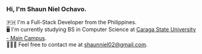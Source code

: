 ### Hi, I'm Shaun Niel Ochavo.

🇵🇭 I'm a Full-Stack Developer from the Philippines. \
🖥️ I'm currently studying BS in Computer Science at [Caraga State University - Main Campus](https://www.carsu.edu.ph/). \
👨🏻‍💻 Feel free to contact me at [shaunniel02@gmail.com](mailto:shaunniel02@gmail.com).

<!---
<p align="center">
  <img alt="shaunniekins's Streak" src="https://github-readme-streak-stats.herokuapp.com/?user=shaunniekins&theme=radical&hide_border=false">
</p>

<p align="center">
  <img alt="shaunniekins's Top Languages" src="https://github-readme-stats.vercel.app/api/top-langs/?username=shaunniekins&theme=radical&show_icons=true&hide_border=false&layout=compact">
</p>
---->
